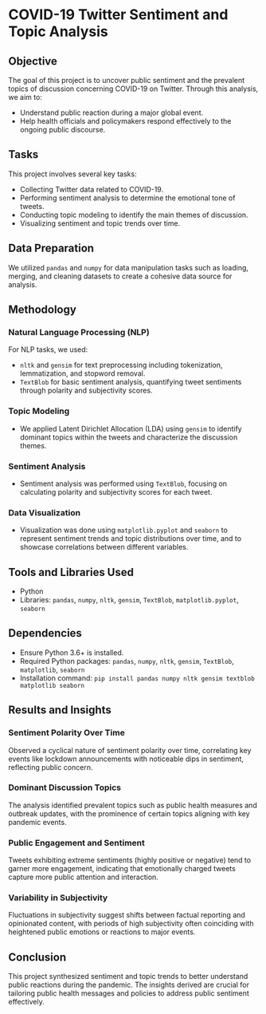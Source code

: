 # COVID-19 Twitter Sentiment and Topic Analysis

## Objective

The goal of this project is to uncover public sentiment and the prevalent topics of discussion concerning COVID-19 on Twitter. Through this analysis, we aim to:
- Understand public reaction during a major global event.
- Help health officials and policymakers respond effectively to the ongoing public discourse.

## Tasks
This project involves several key tasks:
- Collecting Twitter data related to COVID-19.
- Performing sentiment analysis to determine the emotional tone of tweets.
- Conducting topic modeling to identify the main themes of discussion.
- Visualizing sentiment and topic trends over time.

## Data Preparation
We utilized `pandas` and `numpy` for data manipulation tasks such as loading, merging, and cleaning datasets to create a cohesive data source for analysis.

## Methodology

### Natural Language Processing (NLP)
For NLP tasks, we used:
- `nltk` and `gensim` for text preprocessing including tokenization, lemmatization, and stopword removal.
- `TextBlob` for basic sentiment analysis, quantifying tweet sentiments through polarity and subjectivity scores.

### Topic Modeling
- We applied Latent Dirichlet Allocation (LDA) using `gensim` to identify dominant topics within the tweets and characterize the discussion themes.

### Sentiment Analysis
- Sentiment analysis was performed using `TextBlob`, focusing on calculating polarity and subjectivity scores for each tweet.

### Data Visualization
- Visualization was done using `matplotlib.pyplot` and `seaborn` to represent sentiment trends and topic distributions over time, and to showcase correlations between different variables.

## Tools and Libraries Used
- Python
- Libraries: `pandas`, `numpy`, `nltk`, `gensim`, `TextBlob`, `matplotlib.pyplot`, `seaborn`

## Dependencies
- Ensure Python 3.6+ is installed.
- Required Python packages: `pandas`, `numpy`, `nltk`, `gensim`, `TextBlob`, `matplotlib`, `seaborn`
- Installation command: `pip install pandas numpy nltk gensim textblob matplotlib seaborn`

## Results and Insights

### Sentiment Polarity Over Time
Observed a cyclical nature of sentiment polarity over time, correlating key events like lockdown announcements with noticeable dips in sentiment, reflecting public concern.

### Dominant Discussion Topics
The analysis identified prevalent topics such as public health measures and outbreak updates, with the prominence of certain topics aligning with key pandemic events.

### Public Engagement and Sentiment
Tweets exhibiting extreme sentiments (highly positive or negative) tend to garner more engagement, indicating that emotionally charged tweets capture more public attention and interaction.

### Variability in Subjectivity
Fluctuations in subjectivity suggest shifts between factual reporting and opinionated content, with periods of high subjectivity often coinciding with heightened public emotions or reactions to major events.

## Conclusion
This project synthesized sentiment and topic trends to better understand public reactions during the pandemic. The insights derived are crucial for tailoring public health messages and policies to address public sentiment effectively.
